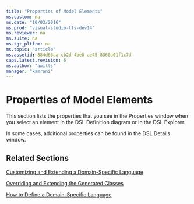 ```yaml
---
title: "Properties of Model Elements"
ms.custom: na
ms.date: "10/03/2016"
ms.prod: "visual-studio-tfs-dev14"
ms.reviewer: na
ms.suite: na
ms.tgt_pltfrm: na
ms.topic: "article"
ms.assetid: 884d66aa-cb2d-4be0-ae45-8360a01f1c7d
caps.latest.revision: 6
ms.author: "awills"
manager: "kamrani"
---
```

# Properties of Model Elements
This section lists the properties that you see in the Properties window when you select an element in the DSL Definition diagram or in the DSL Explorer.  
  
 In some cases, additional properties can be found in the DSL Details window.  
  
## Related Sections  
 [Customizing and Extending a Domain-Specific Language](../VS_IDE/customizing-and-extending-a-domain-specific-language.md)  
  
 [Overriding and Extending the Generated Classes](../VS_IDE/overriding-and-extending-the-generated-classes.md)  
  
 [How to Define a Domain-Specific Language](../VS_IDE/how-to-define-a-domain-specific-language.md)